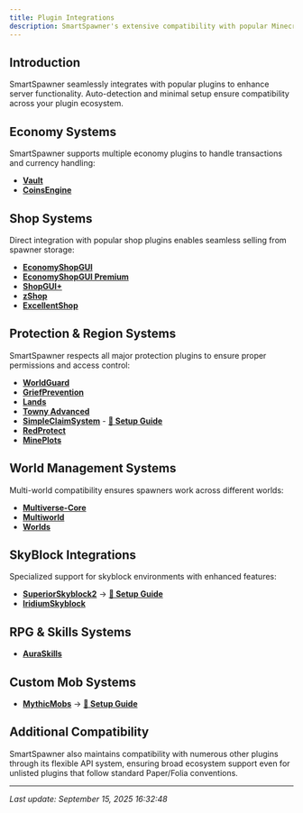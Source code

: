 ```yaml
---
title: Plugin Integrations
description: SmartSpawner's extensive compatibility with popular Minecraft plugins.
---
```


## Introduction

SmartSpawner seamlessly integrates with popular plugins to enhance server functionality. Auto-detection and minimal setup ensure compatibility across your plugin ecosystem.

## Economy Systems
SmartSpawner supports multiple economy plugins to handle transactions and currency handling:

- **[Vault](https://www.spigotmc.org/resources/vault.34315/)**
- **[CoinsEngine](https://modrinth.com/plugin/coinsengine)**

## Shop Systems
Direct integration with popular shop plugins enables seamless selling from spawner storage:

- **[EconomyShopGUI](https://www.spigotmc.org/resources/economyshopgui.69927/)**
- **[EconomyShopGUI Premium](https://www.spigotmc.org/resources/economyshopgui-premium.104414/)**
- **[ShopGUI+](https://www.spigotmc.org/resources/shopgui-1-8-1-21.6515/)**
- **[zShop](https://www.spigotmc.org/resources/zshop-advanced-shop-plugin.74073/)**
- **[ExcellentShop](https://www.spigotmc.org/resources/excellentshop-%E2%AD%90-4-in-1-multi-currency-shop-chest-shop-overhaul.50696/)**

## Protection & Region Systems
SmartSpawner respects all major protection plugins to ensure proper permissions and access control:

- **[WorldGuard](https://modrinth.com/plugin/worldguard)**
- **[GriefPrevention](https://modrinth.com/plugin/griefprevention)**
- **[Lands](https://www.spigotmc.org/resources/lands-%E2%AD%95-land-claim-plugin-%E2%9C%85-grief-prevention-protection-gui-management-nations-wars-1-21-support.53313/)**
- **[Towny Advanced](https://www.spigotmc.org/resources/towny-advanced.72694/)**
- **[SimpleClaimSystem](https://modrinth.com/plugin/simpleclaimsystem)** - **[📖 Setup Guide](/SmartSpawner-Docs/integrations/SimpleClaimSystem)**
- **[RedProtect](https://www.spigotmc.org/resources/redprotect-anti-grief-server-protection-region-management-mod-mobs-flag-compat-1-7-1-21.15841/)**
- **[MinePlots](https://builtbybit.com/resources/mineplots.21646/)**

## World Management Systems
Multi-world compatibility ensures spawners work across different worlds:

- **[Multiverse-Core](https://modrinth.com/plugin/multiverse-core)**
- **[Multiworld](https://modrinth.com/plugin/multiworld-bukkit)**
- **[Worlds](https://modrinth.com/plugin/worlds-1)**

## SkyBlock Integrations
Specialized support for skyblock environments with enhanced features:

- **[SuperiorSkyblock2](https://www.spigotmc.org/resources/%E2%9A%A1%EF%B8%8F-superiorskyblock2-%E2%9A%A1%EF%B8%8F-the-best-core-on-market-%E2%9A%A1%EF%B8%8F-1-21-3-support.87411/)** -> **[📖 Setup Guide](/SmartSpawner-Docs/integrations/superiorskyblock2)**
- **[IridiumSkyblock](https://www.spigotmc.org/resources/iridium-skyblock-1-13-1-21-5.62480/)**

## RPG & Skills Systems

- **[AuraSkills](https://modrinth.com/plugin/auraskills)**

## Custom Mob Systems

- **[MythicMobs](https://www.spigotmc.org/resources/mythicmobs.5702/)** -> **[📖 Setup Guide](/SmartSpawner-Docs/integrations/mythicmobs)**

## Additional Compatibility

SmartSpawner also maintains compatibility with numerous other plugins through its flexible API system, ensuring broad ecosystem support even for unlisted plugins that follow standard Paper/Folia conventions.

---

*Last update: September 15, 2025 16:32:48*